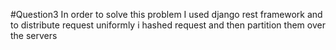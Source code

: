 #Question3
In order to solve this problem I used django rest framework and to distribute request uniformly i hashed request and then partition them over the servers